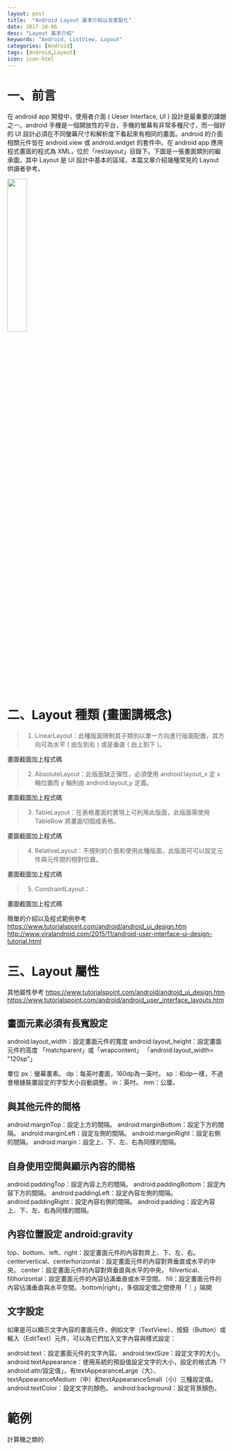 ```yaml
---
layout: post
title:  "Android Layout 基本介紹以及客製化"
date: 2017-10-06
desc: "Layout 基本介紹"
keywords: "Android, ListView, Layout"
categories: [Android]
tags: [Android,Layout]
icon: icon-html
---
```


# 一、前言

在 android app 開發中，使用者介面 ( Ueser Interface, UI ) 設計是最重要的課題之一。android 手機是一個開放性的平台，手機的螢幕有非常多種尺寸，而一個好的 UI 設計必須在不同螢幕尺寸和解析度下看起來有相同的畫面。android 的介面相關元件皆在 android.view 或 android.widget 的套件中。在 android app 應用程式畫面的程式為 XML，位於「res\layout」目錄下。下圖是一張畫面類別的繼承圖，其中 Layout 是 UI 設計中基本的區域，本篇文章介紹幾種常見的 Layout 供讀者參考。

<img src="{{ site.img_path }}/20170929/ViewLayout.png" width="30%">

# 二、Layout 種類 (畫圖講概念)


>1. LinearLayout：此種版面限制其子類別以單一方向進行版面配置，其方向可為水平 ( 由左到右 ) 或是垂直 ( 由上到下 )。

畫圖截圖加上程式碼

>2. AbsoluteLayout：此版面缺乏彈性，必須使用 android:layout_x 定 x 軸位置而 y 軸則由 android:layout_y 定義。

畫圖截圖加上程式碼

>3. TableLayout：在表格畫面的實現上可利用此版面，此版面需使用 TableRow 將畫面切個成表格。

畫圖截圖加上程式碼

>4. RelativeLayout：不規則的介面和使用此種版面，此版面可可以設定元件與元件間的相對位置。

畫圖截圖加上程式碼

>5. ConstraintLayout：

畫圖截圖加上程式碼



簡單的介紹以及程式範例參考 https://www.tutorialspoint.com/android/android_ui_design.htm
http://www.viralandroid.com/2015/11/android-user-interface-ui-design-tutorial.html

# 三、Layout 屬性

其他屬性參考 https://www.tutorialspoint.com/android/android_ui_design.htm
https://www.tutorialspoint.com/android/android_user_interface_layouts.htm

## 畫面元素必須有長寬設定
android:layout_width：設定畫面元件的寬度
android:layout_height：設定畫面元件的高度
「matchparent」或「wrapcontent」
「android:layout_width= "120sp"」

單位
px：螢幕畫素。
dp：每英吋畫面，160dp為一英吋。
sp：和dp一樣，不過會根據裝置設定的字型大小自動調整。
in：英吋。
mm：公厘。

## 與其他元件的間格
android:marginTop：設定上方的間隔。
android:marginBottom：設定下方的間隔。
android:marginLeft：設定左側的間隔。
android:marginRight：設定右側的間隔。
android:margin：設定上、下、左、右為同樣的間隔。

## 自身使用空間與顯示內容的間格
android:paddingTop：設定內容上方的間隔。
android:paddingBottom：設定內容下方的間隔。
android:paddingLeft：設定內容左側的間隔。
android:paddingRight：設定內容右側的間隔。
android:padding：設定內容上、下、左、右為同樣的間隔。

## 內容位置設定 android:gravity
top、bottom、left、right：設定畫面元件的內容對齊上、下、左、右。
centervertical、centerhorizontal：設定畫面元件的內容對齊垂直或水平的中央。
center：設定畫面元件的內容對齊垂直與水平的中央。
fillvertical、fillhorizontal：設定畫面元件的內容佔滿垂直或水平空間。
fill：設定畫面元件的內容佔滿垂直與水平空間。
bottom|right」，多個設定值之間使用「｜」隔開

## 文字設定
如果是可以顯示文字內容的畫面元件，例如文字（TextView）、按鈕（Button）或輸入（EditText）元件，可以為它們加入文字內容與樣式設定：

android:text：設定畫面元件的文字內容。
android:textSize：設定文字的大小。
android:textAppearance：使用系統的預設值設定文字的大小，設定的格式為「?android:attr/設定值」，有textAppearanceLarge（大）、textAppearanceMedium（中）和textAppearanceSmall（小）三種設定值。
android:textColor：設定文字的顏色。
android:background：設定背景顏色。

# 範例
計算機之類的




